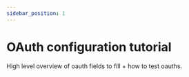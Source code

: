 ```yaml
---
sidebar_position: 1
---
```


# OAuth configuration tutorial

High level overview of oauth fields to fill + how to test oauths.

